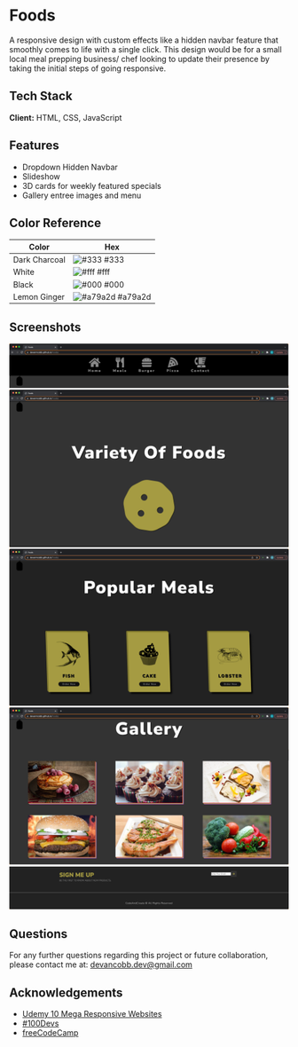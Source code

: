 
# Foods

A responsive design with custom effects like a hidden navbar feature that smoothly comes to life with a single click. This design would be for a small local meal prepping business/ chef looking to update their presence by taking the initial steps of going responsive. 


## Tech Stack

**Client:** HTML, CSS, JavaScript


## Features

- Dropdown Hidden Navbar
- Slideshow
- 3D cards for weekly featured specials
- Gallery entree images and menu

## Color Reference

| Color             | Hex                                                                |
| ----------------- | ------------------------------------------------------------------ |
| Dark Charcoal | ![#333](https://via.placeholder.com/10/333?text=+) #333|
| White | ![#fff](https://via.placeholder.com/10/fff?text=+) #fff |
| Black | ![#000](https://via.placeholder.com/10/000?text=+) #000 |
| Lemon Ginger  | ![#a79a2d](https://via.placeholder.com/10/a79a2d?text=+) #a79a2d |


## Screenshots

![App Screenshot](images/header.png)
![App Screenshot](images/landing-page.png)
![App Screenshot](images/popular-meals.png)
![App Screenshot](images/gallery.png)
![App Screenshot](images/footer.png)

## Questions

For any further questions regarding this project or future collaboration, please contact me at:   [devancobb.dev@gmail.com](devancobb.dev@gmail.com)


## Acknowledgements

 - [Udemy 10 Mega Responsive Websites](https://udemy.com)
 - [#100Devs](https://leonnoel.com/100devs)
 - [freeCodeCamp](https://freecodecamp.com)

